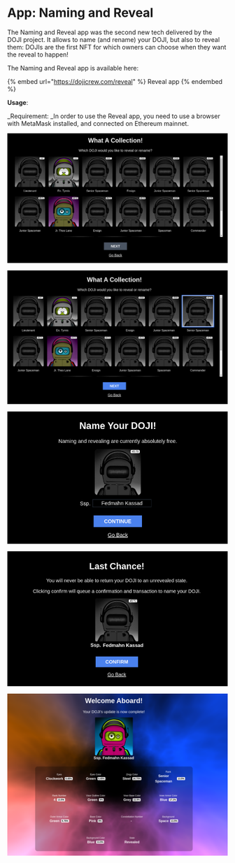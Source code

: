 # App: Naming and Reveal

The Naming and Reveal app was the second new tech delivered by the DOJI project. It allows to name (and rename) your DOJI, but also to reveal them: DOJIs are the first NFT for which owners can choose when they want the reveal to happen!&#x20;

The Naming and Reveal app is available here:

{% embed url="https://dojicrew.com/reveal" %}
Reveal app
{% endembed %}

**Usage**:

_Requirement: _In order to use the Reveal app, you need to use a browser with MetaMask installed, and connected on Ethereum mainnet.

![After connecting your wallet, the app will display your DOJI collection](<../.gitbook/assets/image (1) (1) (1).png>)

![Select an unrevealed DOJI to name and reveal it, or an already revealed DOJI to rename it, and click on "Next"](<../.gitbook/assets/image (7) (1).png>)

![Name your DOJI and click on "Continue"](<../.gitbook/assets/image (2) (1) (1) (1).png>)

![Confirm and "Sign" with your wallet](<../.gitbook/assets/image (8).png>)

![Congrats for your beautiful DOJI ](<../.gitbook/assets/image (4) (1) (1) (1).png>)
